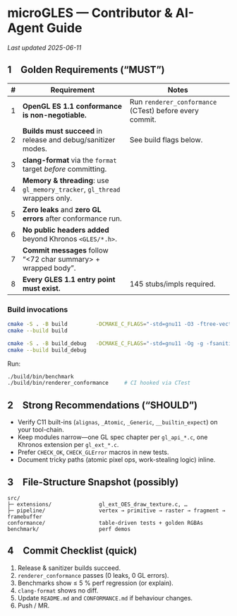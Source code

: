 # microGLES — Contributor & AI-Agent Guide  

_Last updated 2025-06-11_

## 1 Golden Requirements (“**MUST**”)

| # | Requirement | Notes |
|---|-------------|-------|
| 1 | **OpenGL ES 1.1 conformance is non-negotiable.** | Run `renderer_conformance` (CTest) before every commit. |
| 2 | **Builds must succeed** in release and debug/sanitizer modes. | See build flags below. |
| 3 | **clang-format** via the `format` target *before* committing. |
| 4 | **Memory & threading**: use `gl_memory_tracker`, `gl_thread` wrappers only. |
| 5 | **Zero leaks** and **zero GL errors** after conformance run. |
| 6 | **No public headers added** beyond Khronos `<GLES/*.h>`. |
| 7 | **Commit messages** follow “<72 char summary> + wrapped body”. |
| 8 | **Every GLES 1.1 entry point must exist.** | 145 stubs/impls required. |

### Build invocations

```bash
cmake -S . -B build         -DCMAKE_C_FLAGS="-std=gnu11 -O3 -ftree-vectorize"
cmake --build build

cmake -S . -B build_debug   -DCMAKE_C_FLAGS="-std=gnu11 -Og -g -fsanitize=undefined,address"
cmake --build build_debug
````

Run:

```bash
./build/bin/benchmark
./build/bin/renderer_conformance     # CI hooked via CTest
```


## 2 Strong Recommendations (“**SHOULD**”)

* Verify C11 built-ins (`alignas`, `_Atomic`, `_Generic`, `__builtin_expect`) on your tool-chain.
* Keep modules narrow—one GL spec chapter per `gl_api_*.c`, one Khronos extension per `gl_ext_*.c`.
* Prefer `CHECK_OK`, `CHECK_GLError` macros in new tests.
* Document tricky paths (atomic pixel ops, work-stealing logic) inline.


## 3 File-Structure Snapshot (possibly)

```
src/
├─ extensions/               gl_ext_OES_draw_texture.c, …
├─ pipeline/                 vertex → primitive → raster → fragment → framebuffer
conformance/                 table-driven tests + golden RGBAs
benchmark/                   perf demos
```

## 4 Commit Checklist (quick)

1. Release & sanitizer builds succeed.
2. `renderer_conformance` passes (0 leaks, 0 GL errors).
3. Benchmarks show ≤ 5 % perf regression (or explain).
4. `clang-format` shows no diff.
5. Update `README.md` and `CONFORMANCE.md` if behaviour changes.
6. Push / MR.